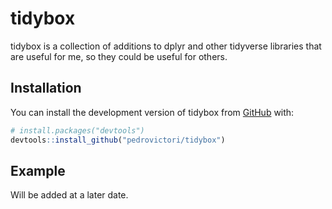 
<!-- README.md is generated from README.Rmd. Please edit that file -->

# tidybox

<!-- badges: start -->
<!-- badges: end -->

tidybox is a collection of additions to dplyr and other tidyverse
libraries that are useful for me, so they could be useful for others.

## Installation

You can install the development version of tidybox from
[GitHub](https://github.com/) with:

``` r
# install.packages("devtools")
devtools::install_github("pedrovictori/tidybox")
```

## Example

Will be added at a later date.
